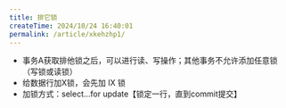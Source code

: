 ```yaml
---
title: 排它锁
createTime: 2024/10/24 16:40:01
permalink: /article/xkehzhp1/
---
```

- 事务A获取排他锁之后，可以进行读、写操作；其他事务不允许添加任意锁（写锁或读锁）
- 给数据行加X锁，会先加 IX 锁
- 加锁方式：select…for update【锁定一行，直到commit提交】